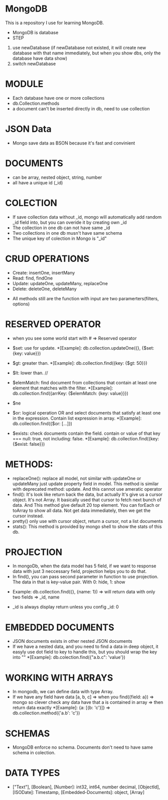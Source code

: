 # MongoDB
This is a repository I use for learning MongoDB.
- MongoDB is database
- STEP
1. use newDatabase (if newDatabase not existed, it will create new database with that name immediately, but when you show dbs, only the database have data show)
2. switch newDatabase

# MODULE
- Each database have one or more collections
- db.Collection.methods
- a document can't be inserted directly in db, need to use collection

# JSON Data
- Mongo save data as BSON because it's fast and convinient

# DOCUMENTS
- can be array, nested object, string, number
- all have a unique id (_id)

# COLECTION
- If save collection data without _id, mongo will automatically add random _id field into, but you can overide it by creating own _id
- The collection in one db can not have same _id
- Two collections in one db musn't have same schema
- The unique key of colection in Mongo is "_id"

# CRUD OPERATIONS
- Create: insertOne, insertMany
- Read: find, findOne
- Update: updateOne, updateMany, replaceOne
- Delete: deleteOne, deleteMany
* All methods still are the function with input are two paramerters(filters, options)

# RESERVED OPERATOR
- when you see some world start with # => Reserved operator
- $set: use for update. 
*[Example]: db.collection.updateOne({}, {$set: {key: value}})

- $gt: greater than. 
*[Example]: db.collection.find({key: {$gt: 50}})

- $lt: lower than. //

- $elemMatch: find document from collections that contain at least one element that matches with the filter.
*[Example]: db.collection.find({arrKey: {$elemMatch: {key: value}}})

- $ne

- $or: logical operation OR and select documents that satisfy at least one in the expression. Contain list expression in array.
*[Example]: db.collection.find({$or: [...]})

- $exists: check documents contain the field. contain or value of that key === null: true, not including: false. 
*[Example]: db.collection.find({key: {$exist: false}})

# METHODS:
- replaceOne(): replace all model, not similar with updateOne or updateMany just update property field in model. This method is similar with deprecated method: update.
And this cannot use ameratic operator
- find(): It's look like return back the data, but actually It's give us a cursor object. It's not Array. It basically used that cursor to fetch next bunch of data.
And This method give default 20 top element. You can forEach or toArray to show all data. Not get data immediately, then we get the cursor instead.
- pretty() only use with cursor object, return a cursor, not a list documents
- stats(): This method is provided by mongo shell to show the stats of this db.

# PROJECTION
- In mongoDb, when the data model has 5 field, if we want to response data with just 3 neccessary field, projection helps you to do that.
- In find(), you can pass second parameter in function to use projection. The data in that is key-value pair. With 0: hide, 1: show
* Example: db.collection.find({}, {name: 1}) => will return data with only two fields => _id, name
- _id is always display return unless you config _id: 0

# EMBEDDED DOCUMENTS
- JSON documents exists in other nested JSON documents
- If we have a nested data, and you need to find a data in deep object, it easyly use dot field to key to handle this, but you should wrap the key into ""
*[Example]: db.colection.find({"a.b.c": 'value'})

# WORKING WITH ARRAYS
- In mongodb, we can define data with type Array.
- If we have any field have data [a, b, c] => when you find({field: a}) => mongo so clever check any data have that a is contained in array => then return data exactly 
*[Example]: {a: [{b: 'c'}]} => db.collection.method({'a.b': 'c'})

# SCHEMAS
- MongoDB enforce no schema. Documents don't need to have same schema in colection.

# DATA TYPES
- ["Text"], [Boolean], [Number]: int32, int64, number decimal, [ObjectId], [ISODate]: Timestamp, [Embedded-Documents]: object, [Array]